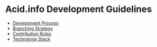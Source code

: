 # Acid.info Development Guidelines

- [Development Process](/development-process.md)
- [Branching Strategy](/branching-strategy.md)
- [Contribution Rules](/contribution-rules.md)
- [Technology Stack](/technology-stack.md)
